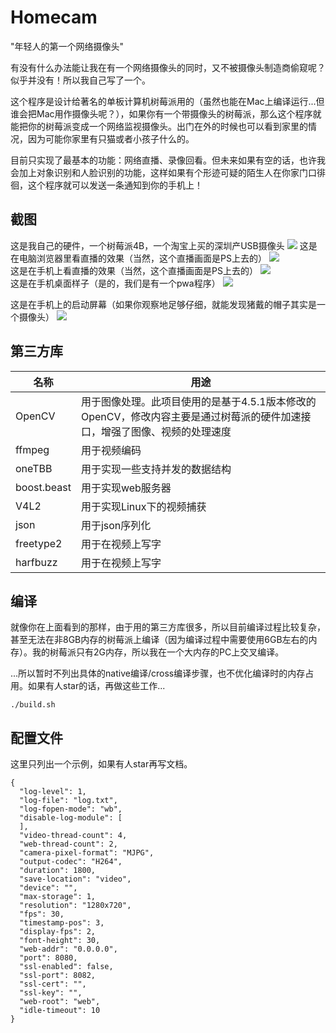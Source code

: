 # Homecam

"年轻人的第一个网络摄像头"

有没有什么办法能让我在有一个网络摄像头的同时，又不被摄像头制造商偷窥呢？似乎并没有！所以我自己写了一个。

这个程序是设计给著名的单板计算机树莓派用的（虽然也能在Mac上编译运行...但谁会把Mac用作摄像头呢？），如果你有一个带摄像头的树莓派，那么这个程序就能把你的树莓派变成一个网络监视摄像头。出门在外的时候也可以看到家里的情况，因为可能你家里有只猫或者小孩子什么的。

目前只实现了最基本的功能：网络直播、录像回看。但未来如果有空的话，也许我会加上对象识别和人脸识别的功能，这样如果有个形迹可疑的陌生人在你家门口徘徊，这个程序就可以发送一条通知到你的手机上！

<h2>截图</h2>
这是我自己的硬件，一个树莓派4B，一个淘宝上买的深圳产USB摄像头
<img src="img/hardware.jpg"/>
这是在电脑浏览器里看直播的效果（当然，这个直播画面是PS上去的）
<img src="img/browser.jpg"/>
<br>
这是在手机上看直播的效果（当然，这个直播画面是PS上去的）
<img src="img/live.jpg"/>
<br>
这是在手机桌面样子（是的，我们是有一个pwa程序）
<img src="img/springboard.jpg"/>
<br>

这是在手机上的启动屏幕（如果你观察地足够仔细，就能发现猪戴的帽子其实是一个摄像头）
<img src="img/startup.jpg"/>

<h2>第三方库</h2>

| 名称 | 用途  |
| ------- | ------ |
|OpenCV|用于图像处理。此项目使用的是基于4.5.1版本修改的OpenCV，修改内容主要是通过树莓派的硬件加速接口，增强了图像、视频的处理速度|
|ffmpeg|用于视频编码|
|oneTBB|用于实现一些支持并发的数据结构|
|boost.beast|用于实现web服务器|
|V4L2|用于实现Linux下的视频捕获|
|json|用于json序列化|
|freetype2|用于在视频上写字|
|harfbuzz|用于在视频上写字|

<h2>编译</h2>

就像你在上面看到的那样，由于用的第三方库很多，所以目前编译过程比较复杂，甚至无法在非8GB内存的树莓派上编译（因为编译过程中需要使用6GB左右的内存）。我的树莓派只有2G内存，所以我在一个大内存的PC上交叉编译。

...所以暂时不列出具体的native编译/cross编译步骤，也不优化编译时的内存占用。如果有人star的话，再做这些工作...

```
./build.sh
```

<h2>配置文件</h2>

这里只列出一个示例，如果有人star再写文档。

```
{
  "log-level": 1,
  "log-file": "log.txt",
  "log-fopen-mode": "wb",
  "disable-log-module": [
  ],
  "video-thread-count": 4,
  "web-thread-count": 2,
  "camera-pixel-format": "MJPG",
  "output-codec": "H264",
  "duration": 1800,
  "save-location": "video",
  "device": "",
  "max-storage": 1,
  "resolution": "1280x720",
  "fps": 30,
  "timestamp-pos": 3,
  "display-fps": 2,
  "font-height": 30,
  "web-addr": "0.0.0.0",
  "port": 8080,
  "ssl-enabled": false,
  "ssl-port": 8082,
  "ssl-cert": "",
  "ssl-key": "",
  "web-root": "web",
  "idle-timeout": 10
}
```
